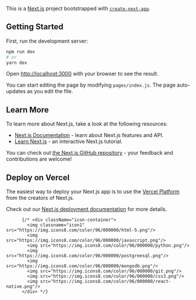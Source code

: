 This is a [Next.js](https://nextjs.org/) project bootstrapped with [`create-next-app`](https://github.com/vercel/next.js/tree/canary/packages/create-next-app).

## Getting Started

First, run the development server:

```bash
npm run dev
# or
yarn dev
```

Open [http://localhost:3000](http://localhost:3000) with your browser to see the result.

You can start editing the page by modifying `pages/index.js`. The page auto-updates as you edit the file.

## Learn More

To learn more about Next.js, take a look at the following resources:

- [Next.js Documentation](https://nextjs.org/docs) - learn about Next.js features and API.
- [Learn Next.js](https://nextjs.org/learn) - an interactive Next.js tutorial.

You can check out [the Next.js GitHub repository](https://github.com/vercel/next.js/) - your feedback and contributions are welcome!

## Deploy on Vercel

The easiest way to deploy your Next.js app is to use the [Vercel Platform](https://vercel.com/import?utm_medium=default-template&filter=next.js&utm_source=create-next-app&utm_campaign=create-next-app-readme) from the creators of Next.js.

Check out our [Next.js deployment documentation](https://nextjs.org/docs/deployment) for more details.

          {/* <div className="icon-container">
            <img classname="icon1" src="https://img.icons8.com/color/96/000000/html-5.png"/>
            <img src="https://img.icons8.com/color/96/000000/javascript.png"/>
            <img src="https://img.icons8.com/color/96/000000/python.png"/>
            <img src="https://img.icons8.com/color/96/000000/postgreesql.png"/>
            <img src="https://img.icons8.com/color/96/000000/mongodb.png"/>
            <img src="https://img.icons8.com/color/96/000000/git.png"/>
            <img src="https://img.icons8.com/color/96/000000/css3.png"/>
            <img src="https://img.icons8.com/color/96/000000/react-native.png"/>
          </div> */}